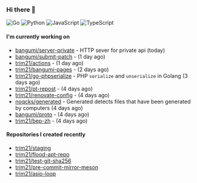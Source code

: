 ### Hi there 👋

![Go](https://img.shields.io/badge/go-%2300ADD8.svg?style=for-the-badge&logo=go&logoColor=white)
![Python](https://img.shields.io/badge/python-3670A0?style=for-the-badge&logo=python&logoColor=ffdd54)
![JavaScript](https://img.shields.io/badge/javascript-%23323330.svg?style=for-the-badge&logo=javascript&logoColor=%23F7DF1E)
![TypeScript](https://img.shields.io/badge/typescript-%23007ACC.svg?style=for-the-badge&logo=typescript&logoColor=white)

#### I'm currently working on

- [bangumi/server-private](https://github.com/bangumi/server-private) - HTTP sever for private api (today)
- [bangumi/submit-patch](https://github.com/bangumi/submit-patch) -  (1 day ago)
- [trim21/actions](https://github.com/trim21/actions) -  (1 day ago)
- [trim21/bangumi-pages](https://github.com/trim21/bangumi-pages) -  (2 days ago)
- [trim21/go-phpserialize](https://github.com/trim21/go-phpserialize) - PHP `serialize` and `unserialize` in Golang (3 days ago)
- [trim21/pt-repost](https://github.com/trim21/pt-repost) -  (4 days ago)
- [trim21/renovate-config](https://github.com/trim21/renovate-config) -  (4 days ago)
- [noqcks/generated](https://github.com/noqcks/generated) -  Generated detects files that have been generated by computers (4 days ago)
- [bangumi/proto](https://github.com/bangumi/proto) -  (4 days ago)
- [trim21/bep-zh](https://github.com/trim21/bep-zh) -  (4 days ago)

#### Repositories I created recently

- [trim21/staging](https://github.com/trim21/staging)
- [trim21/flood-apt-repo](https://github.com/trim21/flood-apt-repo)
- [trim21/test-git-sha256](https://github.com/trim21/test-git-sha256)
- [trim21/pre-commit-mirror-meson](https://github.com/trim21/pre-commit-mirror-meson)
- [trim21/asio-loop](https://github.com/trim21/asio-loop)
